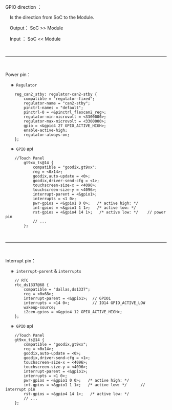 GPIO direction ：

  &ensp;&ensp;Is the direction from SoC to the Module.

  &ensp;&ensp;Output： SoC >> Module

  &ensp;&ensp;Input ： SoC << Module


</br>

  ---

</br>



Power pin：

&emsp; ⁍ &nbsp;`Regulator`

```
	reg_can2_stby: regulator-can2-stby {
		compatible = "regulator-fixed";
		regulator-name = "can2-stby";
		pinctrl-names = "default";
		pinctrl-0 = <&pinctrl_flexcan2_reg>;
		regulator-min-microvolt = <3300000>;
		regulator-max-microvolt = <3300000>;
		gpio = <&gpio4 27 GPIO_ACTIVE_HIGH>;
		enable-active-high;
		regulator-always-on;
	};
```

&emsp; ⁍ &nbsp;`GPIO` api
```
	//Touch Panel
        gt9xx_ts@14 {
            compatible = "goodix,gt9xx";
            reg = <0x14>;
            goodix,auto-update = <0>;
            goodix,driver-send-cfg = <1>;
            touchscreen-size-x = <4096>;
            touchscreen-size-y = <4096>;
            interrupt-parent = <&gpio1>;
            interrupts = <1 0>;
            pwr-gpios = <&gpio1 0 0>;   /* active high: */
            int-gpios = <&gpio1 1 1>;   /* active low: */
            rst-gpios = <&gpio4 14 1>;   /* active low: */    // power pin
            // ...
        };
```

</br>

  ---

</br>



Interrupt pin：

&emsp; ⁍ &nbsp;`interrupt-parent` & `interrupts`

```
    // RTC
    rtc_ds1337@68 {
        compatible = "dallas,ds1337";
        reg = <0x68>;
        interrupt-parent = <&gpio1>;  // GPIO1
        interrupts = <14 0>;          // IO14 GPIO_ACTIVE_LOW
        wakeup-source;
        i2cen-gpios = <&gpio4 12 GPIO_ACTIVE_HIGH>;
    };
```

&emsp; ⁍ &nbsp;`GPIO` api

```
    //Touch Panel
    gt9xx_ts@14 {
        compatible = "goodix,gt9xx";
        reg = <0x14>;
        goodix,auto-update = <0>;
        goodix,driver-send-cfg = <1>;
        touchscreen-size-x = <4096>;
        touchscreen-size-y = <4096>;
        interrupt-parent = <&gpio1>;
        interrupts = <1 0>;
        pwr-gpios = <&gpio1 0 0>;   /* active high: */
        int-gpios = <&gpio1 1 1>;   /* active low: */      // interrupt pin
        rst-gpios = <&gpio4 14 1>;   /* active low: */
        // ...
    };
```
